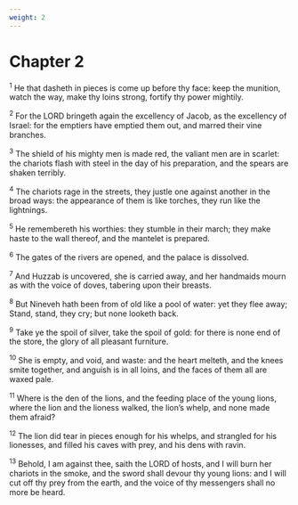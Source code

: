 ```yaml
---
weight: 2
---
```


# Chapter 2

<sup>1</sup> He that dasheth in pieces is come up before thy face: keep the munition, watch the way, make thy loins strong, fortify thy power mightily. 

<sup>2</sup> For the LORD bringeth again the excellency of Jacob, as the excellency of Israel: for the emptiers have emptied them out, and marred their vine branches. 

<sup>3</sup> The shield of his mighty men is made red, the valiant men are in scarlet: the chariots flash with steel in the day of his preparation, and the spears are shaken terribly. 

<sup>4</sup> The chariots rage in the streets, they justle one against another in the broad ways: the appearance of them is like torches, they run like the lightnings. 

<sup>5</sup> He remembereth his worthies: they stumble in their march; they make haste to the wall thereof, and the mantelet is prepared. 

<sup>6</sup> The gates of the rivers are opened, and the palace is dissolved. 

<sup>7</sup> And Huzzab is uncovered, she is carried away, and her handmaids mourn as with the voice of doves, tabering upon their breasts. 

<sup>8</sup> But Nineveh hath been from of old like a pool of water: yet they flee away; Stand, stand, they cry; but none looketh back. 

<sup>9</sup> Take ye the spoil of silver, take the spoil of gold: for there is none end of the store, the glory of all pleasant furniture. 

<sup>10</sup> She is empty, and void, and waste: and the heart melteth, and the knees smite together, and anguish is in all loins, and the faces of them all are waxed pale. 

<sup>11</sup> Where is the den of the lions, and the feeding place of the young lions, where the lion and the lioness walked, the lion’s whelp, and none made them afraid? 

<sup>12</sup> The lion did tear in pieces enough for his whelps, and strangled for his lionesses, and filled his caves with prey, and his dens with ravin. 

<sup>13</sup> Behold, I am against thee, saith the LORD of hosts, and I will burn her chariots in the smoke, and the sword shall devour thy young lions: and I will cut off thy prey from the earth, and the voice of thy messengers shall no more be heard. 



